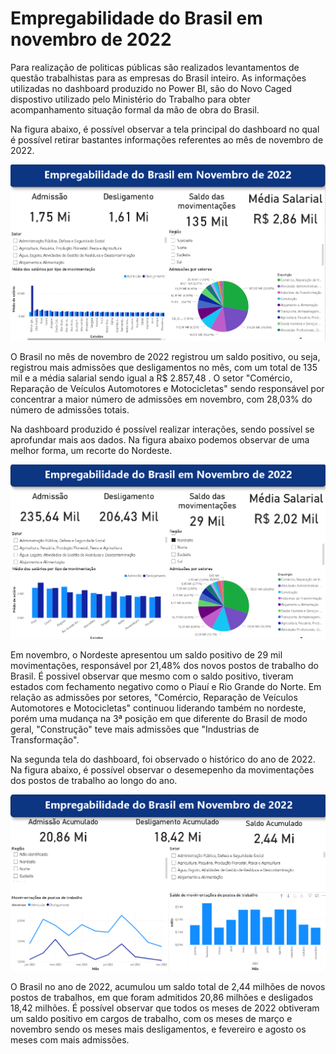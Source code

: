 # Empregabilidade do Brasil em novembro de 2022

Para realização de politicas públicas são realizados levantamentos de questão trabalhistas para as empresas do Brasil inteiro. As informações utilizadas no dashboard produzido no Power BI, são do Novo Caged dispostivo utilizado pelo Ministério do Trabalho para obter acompanhamento situação formal da mão de obra do Brasil.

Na figura abaixo, é possível observar a tela principal do dashboard no qual é possível retirar bastantes informações referentes ao mês de novembro de 2022.

![tela1](tela1.png)

O Brasil no mês de novembro de 2022 registrou um saldo positivo, ou seja, registrou mais admissões que desligamentos no mês, com um total de 135 mil e a média salarial sendo igual a R$ 2.857,48 . O setor "Comércio, Reparação de Veículos Automotores e Motocicletas" sendo responsável por concentrar a maior número de admissões em novembro, com 28,03% do número de admissões totais. 

Na dashboard produzido é possível realizar interações, sendo possível se aprofundar mais aos dados. Na figura abaixo podemos observar de uma melhor forma, um recorte do Nordeste.

![tela2](tela2.png)

Em novembro, o Nordeste apresentou um saldo positivo de 29 mil movimentações, responsável por 21,48% dos novos postos de trabalho do Brasil. É possivel observar que mesmo com o saldo positivo, tiveram estados com fechamento negativo como o Piauí e Rio Grande do Norte. Em relação as admissões por setores, "Comércio, Reparação de Veículos Automotores e Motocicletas" continuou liderando também no nordeste, porém uma mudança na 3ª posição em que diferente do Brasil de modo geral, "Construção" teve mais admissões que "Industrias de Transformação".

Na segunda tela do dashboard, foi observado o histórico do ano de 2022. Na figura abaixo, é possível observar o desemepenho da movimentações dos postos de trabalho ao longo do ano.

![tela3](tela3.png)

O Brasil no ano de 2022, acumulou um saldo total de 2,44 milhões de novos postos de trabalhos, em que foram admitidos 20,86 milhões e desligados 18,42 milhões.
É possível observar que todos os meses de 2022 obtiveram um saldo positivo em cargos de trabalho, com os meses de março e novembro sendo os meses mais desligamentos, e fevereiro e agosto os meses com mais admissões.
